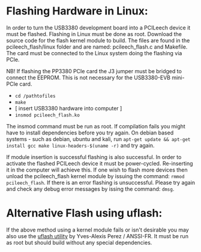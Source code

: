 Flashing Hardware in Linux:
===============================
In order to turn the USB3380 development board into a PCILeech device it must be flashed. Flashing in Linux must be done as root. Download the source code for the flash kernel module to build. The files are found in the pcileech_flash/linux folder and are named: pcileech_flash.c and Makefile. The card must be connected to the Linux system doing the flashing via PCIe.

NB! If flashing the PP3380 PCIe card the J3 jumper must be bridged to connect the EEPROM. This is not necessary for the USB3380-EVB mini-PCIe card.

* ` cd /pathtofiles `
* ` make `
* [ insert USB3380 hardware into computer ]
* ` insmod pcileech_flash.ko `

The insmod command must be run as root. If compilation fails you might have to install dependencies before you try again. On debian based systems - such as debian, ubuntu and kali, run ` apt-get update && apt-get install gcc make linux-headers-$(uname -r) ` and try again.

If module insertion is successful flashing is also successful. In order to activate the flashed PCILeech device it must be power-cycled. Re-inserting it in the computer will achieve this. If one wish to flash more devices then unload the pcileech_flash kernel module by issuing the command: ` rmmod pcileech_flash `. If there is an error flashing is unsuccessful. Please try again and check any debug error messages by issing the command: ` dmsg `.

Alternative Flash using uflash:
======================================
If the above method using a kernel module fails or isn't desirable you may also use the [uflash utility](https://github.com/ANSSI-FR/pciemem/tree/master/uflash) by Yves-Alexis Perez / ANSSI-FR. It must be run as root but should build without any special dependencies.
